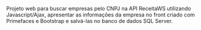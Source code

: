 Projeto web para buscar empresas pelo CNPJ na API ReceitaWS utilizando Javascript/Ajax, apresentar as informações da empresa no front criado com Primefaces e Bootstrap e salvá-las no banco de dados SQL Server.
